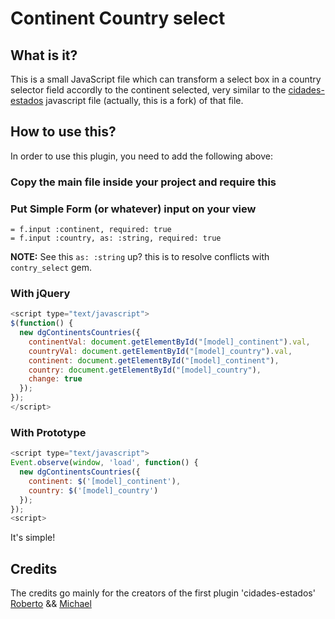# Continent Country select

## What is it?

This is a small JavaScript file which can transform a select box in a country selector field
accordly to the continent selected, very similar to the [cidades-estados](https://code.google.com/p/cidades-estados-js/)   javascript file (actually, this is a fork)
of that file.

## How to use this?

In order to use this plugin, you need to add the following above:

### Copy the main file inside your project and require this

### Put Simple Form (or whatever) input on your view

```
= f.input :continent, required: true
= f.input :country, as: :string, required: true
```

**NOTE:** See this `as: :string` up? this is to resolve conflicts with `contry_select` gem.

### With jQuery

```javascript
<script type="text/javascript">
$(function() {
  new dgContinentsCountries({
    continentVal: document.getElementById("[model]_continent").val,
    countryVal: document.getElementById("[model]_country").val,
    continent: document.getElementById("[model]_continent"),
    country: document.getElementById("[model]_country"),
    change: true
  });
});
</script>
```

### With Prototype

```javascript
<script type="text/javascript">
Event.observe(window, 'load', function() {
  new dgContinentsCountries({
    continent: $('[model]_continent'),
    country: $('[model]_country')
  });
});
<script>
```

It's simple!

## Credits
The credits go mainly for the creators of the first plugin 'cidades-estados' [Roberto](https://code.google.com/u/roberto.cr/) && [Michael](https://code.google.com/u/michaelgranados/)
